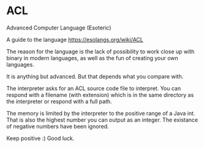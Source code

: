 # ACL
Advanced Computer Language (Esoteric)

A guide to the language https://esolangs.org/wiki/ACL

The reason for the language is the lack of possibility to work close up with binary in modern languages, as well as the fun of creating your own languages.

It is anything but advanced. But that depends what you compare with.

The interpreter asks for an ACL source code file to interpret. You can respond with a filename (with extension) which is in the same directory as the interpreter or respond with a full path.

The memory is limited by the interpreter to the positive range of a Java int. That is also the highest number you can output as an integer. The existance of negative numbers have been ignored.

Keep positive :) 
Good luck.
